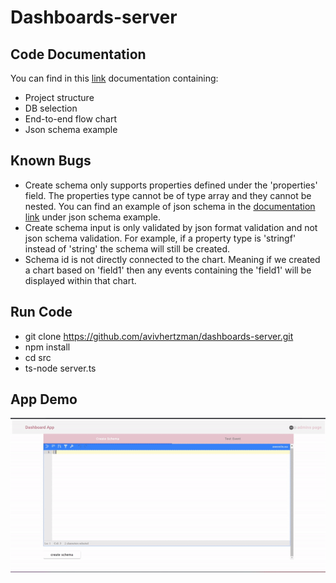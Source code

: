 # Dashboards-server

## Code Documentation

You can find in this [link](https://docs.google.com/document/d/1g5Rtkfnynjrl25uLGr_flklEqyrIvxTm1RpqIHzRZmA/edit?usp=sharing)  documentation containing:
- Project structure
- DB selection
- End-to-end flow chart
- Json schema example

## Known Bugs
- Create schema only supports properties defined under the 'properties' field. The properties type cannot be of type array and they cannot be nested. You can find an example of json schema in the [documentation link](https://docs.google.com/document/d/1g5Rtkfnynjrl25uLGr_flklEqyrIvxTm1RpqIHzRZmA/edit?usp=sharing) under json schema example.
- Create schema input is only validated by json format validation and not json schema validation. For example, if a property type is 'stringf' instead of 'string' the schema will still be created.
- Schema id is not directly connected to the chart. Meaning if we created a chart based on 'field1' then any events containing the 'field1' will be displayed within that chart.

## Run Code
- git clone https://github.com/avivhertzman/dashboards-server.git
- npm install
- cd src
- ts-node server.ts

## App Demo
![](https://github.com/avivhertzman/dashboards-server/blob/00e051b6fc23b84c180a8e2d417ec900692f5592/assets/ezgif.com-crop.gif)
